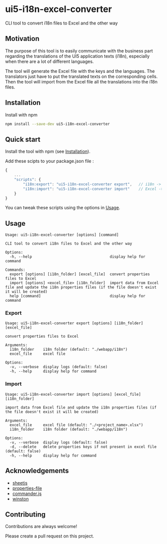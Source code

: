 # ui5-i18n-excel-converter

CLI tool to convert i18n files to Excel and the other way


## Motivation

The purpose of this tool is to easily communicate with the business part regarding the translations of the UI5 application texts (i18n), especially when there are a lot of different languages.

The tool will generate the Excel file with the keys and the languages.
The translators just have to put the translated texts on the corresponding cells.
Then the tool will import from the Excel file all the translations into the i18n files.

## Installation

Install with npm

```bash
npm install --save-dev ui5-i18n-excel-converter
```
    
## Quick start

Install the tool with npm (see [Installation](#installation)).

Add these scipts to your package.json file :

```javascript
{
    ...
    "scripts": {
        "i18n:export": "ui5-i18n-excel-converter export",   // i18n -> Excel
        "i18n:import": "ui5-i18n-excel-converter import"    // Excel -> i18n
    }
}
```

You can tweak these scripts using the options in [Usage](#usage).
## Usage

```
Usage: ui5-i18n-excel-converter [options] [command]

CLI tool to convert i18n files to Excel and the other way

Options:
  -h, --help                                   display help for command

Commands:
  export [options] [i18n_folder] [excel_file]  convert properties files to Excel
  import [options] <excel_file> [i18n_folder]  import data from Excel file and update the i18n properties files (if the file doesn't exist it will be created)
  help [command]                               display help for command
```

### Export
```
Usage: ui5-i18n-excel-converter export [options] [i18n_folder] [excel_file]

convert properties files to Excel

Arguments:
  i18n_folder    i18n folder (default: "./webapp/i18n")
  excel_file     excel file

Options:
  -v, --verbose  display logs (default: false)
  -h, --help     display help for command
```

### Import
```
Usage: ui5-i18n-excel-converter import [options] [excel_file] [i18n_folder]

import data from Excel file and update the i18n properties files (if the file doesn't exist it will be created)

Arguments:
  excel_file     excel file (default: "./<project_name>.xlsx")
  i18n_folder    i18n folder (default: "./webapp/i18n")

Options:
  -v, --verbose  display logs (default: false)
  -d, --delete   delete properties keys if not present in excel file (default: false)
  -h, --help     display help for command
```
## Acknowledgements
 - [sheetjs](https://github.com/SheetJS/sheetjs)
 - [properties-file](https://github.com/Avansai/properties-file)
 - [commander.js](https://github.com/tj/commander.js)
 - [winston](http://github.com/winstonjs/winston)

## Contributing

Contributions are always welcome!

Please create a pull request on this project.